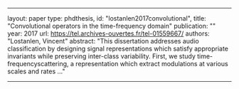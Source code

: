 
---
layout: paper
type: phdthesis,
id: "lostanlen2017convolutional",
title: "Convolutional operators in the time-frequency domain"
publication: ""
year: 2017
url: https://tel.archives-ouvertes.fr/tel-01559667/
authors: "Lostanlen, Vincent"
abstract: "This dissertation addresses audio classification by designing signal representations which satisfy appropriate invariants while preserving inter-class variability. First, we study time-frequencyscattering, a representation which extract modulations at various scales and rates …"

---
